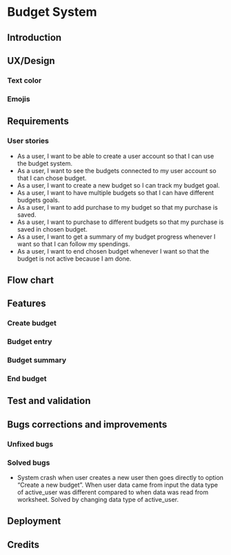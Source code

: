 # Budget System
## Introduction
## UX/Design 
### Text color
### Emojis
## Requirements 
### User stories
- As a user, I want to be able to create a user account so that I can use the budget system.
- As a user, I want to see the budgets connected to my user account so that I can chose budget. 
- As a user, I want to create a new budget so I can track my budget goal.
- As a user, I want to have multiple budgets so that I can have different budgets goals.
- As a user, I want to add purchase to my budget so that my purchase is saved.
- As a user, I want to purchase to different budgets so that my purchase is saved in chosen budget.
- As a user, I want to get a summary of my budget progress whenever I want so that I can follow my spendings.
- As a user, I want to end chosen budget whenever I want so that the budget is not active because I am done.
## Flow chart
## Features
### Create budget
### Budget entry
### Budget summary
### End budget
## Test and validation
## Bugs corrections and improvements 
### Unfixed bugs
### Solved bugs
-	System crash when user creates a new user then goes directly to option “Create a new budget”. When user data came from input the data type of active_user was different compared to when data was read from worksheet. Solved by changing data type of active_user. 
## Deployment
## Credits